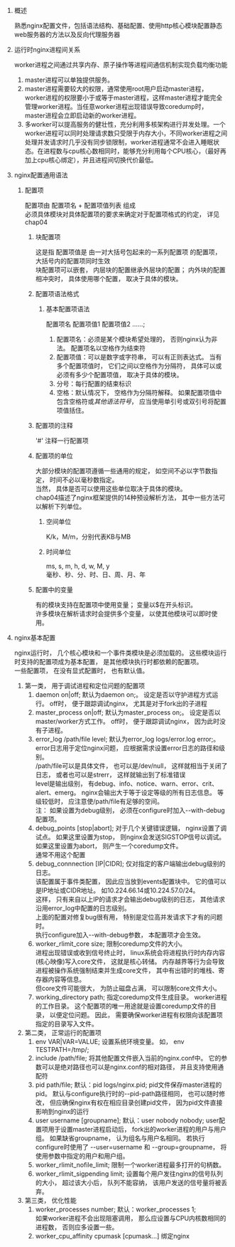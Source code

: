 1. 概述

    熟悉nginx配置文件，包括语法结构、基础配置、使用http核心模块配置静态web服务器的方法以及反向代理服务器
2. 运行时nginx进程间关系
    
    worker进程之间通过共享内存、原子操作等进程间通信机制实现负载均衡功能
    1. master进程可以单独提供服务。 
    2. master进程需要较大的权限，通常使用root用户启动master进程，worker进程的权限要小于或等于master进程，这样master进程才能完全管理worker进程。当任意worker进程出现错误导致coredump时，master进程会立即启动新的worker进程。
    3. 多worker可以提高服务的健壮性，充分利用多核架构进行并发处理。一个worker进程可以同时处理请求数只受限于内存大小，不同worker进程之间处理并发请求时几乎没有同步锁限制，worker进程通常不会进入睡眠状态。在进程数与cpu核心数相同时，能够充分利用每个CPU核心，（最好再加上cpu核心绑定），并且进程间切换代价最低。
3. nginx配置通用语法
    1. 配置项

        配置项由 配置项名 + 配置项值列表 组成<br>必须具体模块对具体配置项的要求来确定对于配置项格式的约定， 详见chap04
        1. 块配置项

            这是指 配置项值是 由一对大括号包起来的一系列配置项 的配置项， 大括号内的配置项同时生效
            <br>
            块配置项可以嵌套， 内层块的配置继承外层块的配置； 内外块的配置相冲突时， 具体使用哪个配置， 取决于具体的模块。
        2. 配置项语法格式

            1. 基本配置项语法

                配置项名 配置项值1 配置项值2 ……;
                1. 配置项名：必须是某个模块希望处理的， 否则nginx认为非法。 配置项名以空格作为结束符
                2. 配置项值：可以是数字或字符串， 可以有正则表达式。 当有多个配置项值时， 它们之间以空格作为分隔符， 具体可以或必须有多少个配置项值， 取决于具体的模块。 
                3. 分号：每行配置的结束标识
                4. 空格：默认情况下， 空格作为分隔符解释。 如果配置项值中包含空格符或*其他语法符号*， 应当使用单引号或双引号将配置项值括住。
        3. 配置项的注释

            '\#' 注释一行配置项
        4. 配置项的单位

            大部分模块的配置项遵循一些通用的规定， 如空间不必以字节数指定， 时间不必以毫秒数指定。<br>当然， 具体是否可以使用这些单位取决于具体的模块。<br>chap04描述了nginx框架提供的14种预设解析方法， 其中一些方法可以解析下列单位。
            1. 空间单位

                K/k，M/m，分别代表KB与MB
            2. 时间单位

                ms, s, m, h, d, w, M, y<br>毫秒、秒、分、时、日、周、月、年
        5. 配置中的变量

            有的模块支持在配置项中使用变量； 变量以$在开头标识。<br>许多模块在解析请求时会提供多个变量， 以使其他模块可以即时使用。
4. nginx基本配置

    nginx运行时， 几个核心模块和一个事件类模块是必须加载的。 这些模块运行时支持的配置项成为基本配置， 是其他模块执行时都依赖的配置项。<br>
    一些配置项， 在没有显式配置时， 也有默认值。
    1. 第一类， 用于调试进程和定位问题的配置项
        1. daemon on|off;
            默认为daemon on;。 设定是否以守护进程方式运行。 off时， 便于跟踪调试nginx， 尤其是对于fork出的子进程
        2. master_process on|off;
            默认为master_process on;。 设定是否以master/worker方式工作。 off时， 便于跟踪调试nginx， 因为此时没有子进程。
        3. error_log /path/file level;
            默认为error_log logs/error.log error;。<br>error日志用于定位nginx问题， 应根据需求设置error日志的路径和级别。<br>/path/file可以是具体文件， 也可以是/dev/null， 这样就相当于关闭了日志， 或者也可以是strerr， 这样就输出到了标准错误<br>level是输出级别， 有debug、info、notice、warn、error、crit、alert、emerg。 nginx会输出大于等于设定等级的所有日志信息。 等级较低时， 应注意使/path/file有足够的空间。<br>注： 如果设置为debug级别， 必须在configure时加入--with-debug配置项。
        4. debug_points [stop|abort];
            对于几个关键错误逻辑， nginx设置了调试点。 如果这里设置为stop， 则nginx会发送SIGSTOP信号以调试。 如果这里设置为abort， 则产生一个coredump文件。<br>通常不用这个配置
        5. debug_connnection [IP|CIDR];
            仅对指定的客户端输出debug级别的日志。<br>该配置属于事件类配置， 因此应当放到events配置块中。 它的值可以是IP地址或CIDR地址。 如10.224.66.14或10.224.57.0/24。<br>这样， 只有来自以上IP的请求才会输出debug级别的日志， 其他请求沿用error_log中配置的日志级别。<br>上面的配置对修复bug很有用， 特别是定位高并发请求下才有的问题时。<br>执行configure加入--with-debug参数， 本配置项才会生效。
        6. worker_rlimit_core size;
            限制coredump文件的大小。<br>
            进程出现错误或收到信号终止时， linux系统会将进程执行时内存内容(核心映像)写入core文件， 这就是核心转储。 内存越界等行为会导致进程被操作系统强制结束并生成core文件， 其中有出错时的堆栈、寄存器内容等信息。<br>但core文件可能很大， 为防止磁盘占满， 可以限制core文件大小。
        7. working_directory path;
            指定coredump文件生成目录。 worker进程的工作目录。 这个配置项的唯一用途就是设置coredump文件的目录， 以便定位问题。 因此， 需要确保worker进程有权限向该配置项指定的目录写入文件。
    2. 第二类， 正常运行的配置项
        1. env VAR|VAR=VALUE;
            设置系统环境变量。 如， env TESTPATH=/tmp/;
        2. include /path/file;
            将其他配置文件嵌入当前的nginx.conf中。 它的参数可以是绝对路径也可以是nginx.conf的相对路径， 并且支持使用通配符
        3. pid path/file;
            默认：pid logs/nginx.pid;
            pid文件保存master进程的pid。 默认与configure执行时的--pid-path路径相同， 也可以随时修改， 但应确保nginx有权在相应目录创建pid文件， 因为pid文件直接影响到nginx的运行
        4. user username [groupname];
            默认：user nobody nobody;
            user配置项用于设置master进程启动后， fork出的worker进程的用户与用户组。 如果缺省groupname， 认为组名与用户名相同。 若执行configure时使用了 --user=username 和 --group=groupname， 将使用参数中指定的用户和用户组。
        5. worker_rlimit_nofile_limit;
            限制一个worker进程最多打开的句柄数。
        6. worker_rlimit_sigpending limit;
            设置每个用户发往nginx的信号队列的大小， 超过该大小后， 队列不能容纳， 该用户发送的信号量将被丢弃。
    3. 第三类， 优化性能
        1. worker_processes number;
            默认：worker_processes 1;<br>
            如果worker进程不会出现阻塞调用， 那么应设置与CPU内核数相同的进程数， 否则应多设置一些。
        2. worker_cpu_affinity cpumask [cpumask…]
            绑定nginx